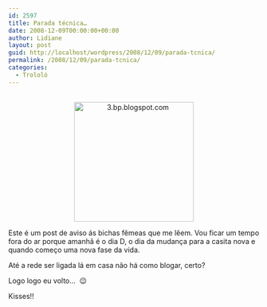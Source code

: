 ```yaml
---
id: 2597
title: Parada técnica…
date: 2008-12-09T00:00:00+00:00
author: Lidiane
layout: post
guid: http://localhost/wordpress/2008/12/09/parada-tcnica/
permalink: /2008/12/09/parada-tcnica/
categories:
  - Trololó
---
```

<p style="text-align: center;">
   <a href="http://www.trololodemulher.com.br/blog/wp-content/uploads/2009/03/mudanc3a7a1.jpg"><img class="aligncenter" style="display: block; float: none; margin-left: auto; margin-right: auto; border-width: 0;" title="3.bp.blogspot.com" src="http://www.trololodemulher.com.br/blog/wp-content/uploads/2009/03/mudanc3a7a1-thumb.jpg" border="0" alt="3.bp.blogspot.com" width="240" height="240" /></a>
</p>

Este é um post de aviso ás bichas fêmeas que me lêem. Vou ficar um tempo fora do ar porque amanhã é o dia D, o dia da mudança para a casita nova e quando começo uma nova fase da vida.

Até a rede ser ligada lá em casa não há como blogar, certo?

Logo logo eu volto&#8230;  😉

Kisses!!
